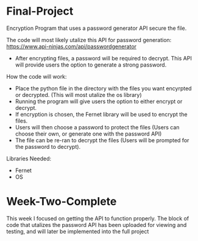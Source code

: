 # Final-Project
Encryption Program that uses a password generator API secure the file.

The code will most likely utalize this API for password generation: https://www.api-ninjas.com/api/passwordgenerator
- After encrypting files, a password will be required to decrypt. This API will provide users the option to generate a strong password.

How the code will work:
- Place the python file in the directory with the files you want encyrpted or decrypted. (This will most utalize the os library)
- Running the program will give users the option to either encrypt or decrypt.
- If encryption is chosen, the Fernet library will be used to encrypt the files.
- Users will then choose a password to protect the files (Users can choose their own, or generate one with the password API)
- The file can be re-ran to decrypt the files (Users will be prompted for the password to decrypt).

Libraries Needed:
- Fernet
- OS

# Week-Two-Complete
This week I focused on getting the API to function properly. The block of code that utalizes the password API has been uploaded for viewing and testing, and will later be implemented into the full project
